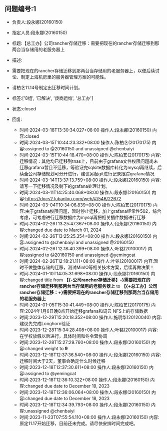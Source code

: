 ## 问题编号:1
- 负责人:段永娜(20160150)
- 指定人员:段永娜(20160150)
- 标题:【总工办】公司rancher存储迁移：需要把现在的rancher存储迁移到那两台当存储用的老服务器上
- 描述:
- 需要把现在的rancher存储迁移到那两台当存储用的老服务器上，以便后续讨论、制定上海机房里的服务器管理方案的可能性。
- 请柏艺11.14号制定出迁移时间计划。

- 标签:['8组', '已解决', '庚商运维', '总工办']
- 状态:closed
- 回复:
    - 时间:2024-03-18T13:30:34.027+08:00
      操作人:段永娜(20160150)
      内容:closed
    - 时间:2024-03-15T10:44:23.332+08:00
      操作人:陈柏艺(20170175)
      内容:assigned to @20160150 and unassigned @chenbaiyi
    - 时间:2024-03-15T10:44:18.470+08:00
      操作人:陈柏艺(20170175)
      内容:迁移情况：其他均已迁移到tnas上，目前由于grafana文件权限问题尚未迁移grafana暂且不迁移，等验证完sqlsite数据库转化为mysql再继续，后续全公司存储规划可分开进行，建议另起git进行记录跟踪grafana情况
    - 时间:2024-03-14T13:37:13.759+08:00
      操作人:段永娜(20160150)
      内容:请写一下迁移情况及剩下的grafana处理计划。
    - 时间:2024-03-11T14:25:40.068+08:00
      操作人:段永娜(20160150)
      内容:https://docs2.lubanlou.com/web/#/546/22672
    - 时间:2024-03-04T10:34:06.839+08:00
      操作人:陈柏艺(20170175)
      内容:由于grafana权限问题，暂时停止迁移，加上grafana经常性502，综合考虑，可考虑进行迁移数据库为mysql再把相关插件数据进行迁移
    - 时间:2024-02-26T13:25:47.367+08:00
      操作人:段永娜(20160150)
      内容:changed due date to March 01, 2024
    - 时间:2024-02-26T13:25:25.354+08:00
      操作人:段永娜(20160150)
      内容:assigned to @chenbaiyi and unassigned @20160150
    - 时间:2024-02-26T12:18:40.399+08:00
      操作人:叶铭(20100017)
      内容:assigned to @20160150 and unassigned @yemingcat
    - 时间:2024-02-26T12:18:21.111+08:00
      操作人:叶铭(20100017)
      内容:暂时不做整体存储的迁移，测试MinIO等相关技术方案，后续再做决策！
    - 时间:2024-01-10T14:05:31.698+08:00
      操作人:段永娜(20160150)
      内容:changed title from **【{-公司rancher存储迁移】-}需要把现在的rancher存储迁移到那两台当存储用的老服务器上** to **【{+总工办】公司rancher存储迁移：+}需要把现在的rancher存储迁移到那两台当存储用的老服务器上**
    - 时间:2024-01-05T15:30:41.449+08:00
      操作人:陈柏艺(20170175)
      内容:2024年1月6日晚8点开始迁移grafana和词云 NFS上的存储数据
    - 时间:2023-12-29T15:20:18.352+08:00
      操作人:施明华(20120040)
      内容:建议先完成Longhorn验证
    - 时间:2023-12-28T15:34:28.408+08:00
      操作人:叶铭(20100017)
      内容:在学校放假以后进行，具体时间和冬令营协调
    - 时间:2023-12-28T15:27:29.760+08:00
      操作人:段永娜(20160150)
      内容:changed weight to **9**
    - 时间:2023-12-18T12:37:36.540+08:00
      操作人:段永娜(20160150)
      内容:迁移时间大于2天，董事会确定什么时候迁移
    - 时间:2023-12-18T12:37:30.611+08:00
      操作人:段永娜(20160150)
      内容:assigned to @yemingcat
    - 时间:2023-12-18T12:36:10.322+08:00
      操作人:段永娜(20160150)
      内容:changed due date to December 19, 2023
    - 时间:2023-12-18T12:36:06.064+08:00
      操作人:段永娜(20160150)
      内容:changed due date to December 18, 2023
    - 时间:2023-12-18T12:34:39.793+08:00
      操作人:段永娜(20160150)
      内容:unassigned @chenbaiyi
    - 时间:2023-11-23T07:55:54.110+08:00
      操作人:段永娜(20160150)
      内容:原定11.17开始迁移，目前还未完成。请尽快安排时间完成吧。